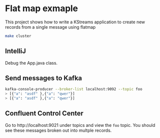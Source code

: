 # Flat map exmaple

This project shows how to write a KStreams application to create new records from a single message using flatmap


```bash
make cluster
```

## IntelliJ

Debug the App.java class.

## Send messages to Kafka

```bash
kafka-console-producer --broker-list localhost:9092 --topic foo
> [{"a": "asdf" },{"a": "qwer"}]
> [{"a": "asdf" },{"a": "qwer"}]

```

## Confluent Control Center

Go to http://localhost:9021 under topics and view the `foo` topic. You should see these messages broken out into multple records.

